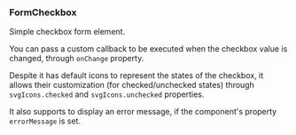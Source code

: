 ### FormCheckbox

Simple checkbox form element.

You can pass a custom callback to be executed when the checkbox value is changed, through ```onChange``` property.

Despite it has default icons to represent the states of the checkbox, it allows their customization (for checked/unchecked states) through ```svgIcons.checked``` and ```svgIcons.unchecked``` properties.

It also supports to display an error message, if the component's property ```errorMessage``` is set.